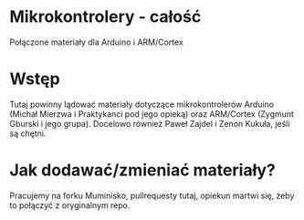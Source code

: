 Mikrokontrolery - całość
========================

Połączone materiały dla Arduino i ARM/Cortex


Wstęp
=====

Tutaj powinny lądować materiały dotyczące mikrokontrolerów Arduino (Michał Mierzwa i Praktykanci pod jego opieką) oraz ARM/Cortex (Zygmunt Gburski i jego grupa). Docelowo również Paweł Zajdel i Zenon Kukuła, jeśli są chętni.


Jak dodawać/zmieniać materiały?
=====================================

Pracujemy na forku Muminisko, pullrequesty tutaj, opiekun martwi się, żeby to połączyć z oryginalnym repo.

